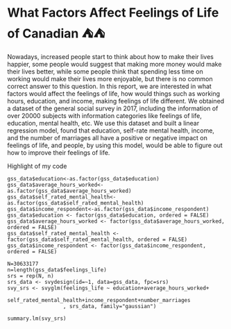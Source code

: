 # What Factors Affect Feelings of Life of Canadian :tent::tent:

Nowadays, increased people start to think about how to make their lives happier, some people would suggest that making more money would make their lives better, while some people think that spending less time on working would make their lives more enjoyable, but there is no common correct answer to this question. In this report, we are interested in what factors would affect the feelings of life, how would things such as working hours, education, and income, making feelings of life different. We obtained a dataset of the general social survey in 2017, including the information of over 20000 subjects with information categories like feelings of life, education, mental health, etc. We use this dataset and built a linear regression model, found that education, self-rate mental health, income, and the number of marriages all have a positive or negative impact on feelings of life, and people, by using this model, would be able to figure out how to improve their feelings of life.

Highlight of my code

```{r, include=FALSE}
gss_data$education<-as.factor(gss_data$education)
gss_data$average_hours_worked<-as.factor(gss_data$average_hours_worked)
gss_data$self_rated_mental_health<-as.factor(gss_data$self_rated_mental_health)
gss_data$income_respondent<-as.factor(gss_data$income_respondent)
gss_data$education <- factor(gss_data$education, ordered = FALSE)
gss_data$average_hours_worked <- factor(gss_data$average_hours_worked, ordered = FALSE)
gss_data$self_rated_mental_health <- factor(gss_data$self_rated_mental_health, ordered = FALSE)
gss_data$income_respondent <- factor(gss_data$income_respondent, ordered = FALSE)
```

```{r, include=FALSE}
N=30633177
n=length(gss_data$feelings_life)
srs = rep(N, n)
srs_data <- svydesign(id=~1, data=gss_data, fpc=srs)
svy_srs <- svyglm(feelings_life ~ education+average_hours_worked+
                    self_rated_mental_health+income_respondent+number_marriages
                  , srs_data, family="gaussian")
```


```{r, include=FALSE}
summary.lm(svy_srs)
```
